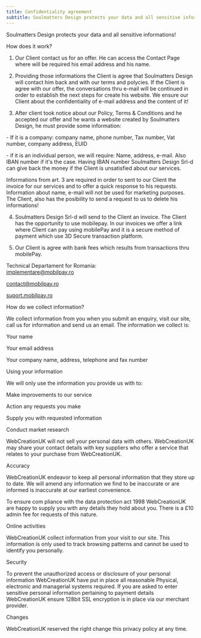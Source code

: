 ```yaml
---
title: Confidentiality agreement
subtitle: Soulmatters Design protects your data and all sensitive informations!
---
```

Soulmatters Design protects your data and all sensitive informations!

How does it work?

1. Our Client contact us for an offer. He can access the Contact Page where will be required his email address and his name.

2.  Providing those informations the Client is agree that Soulmatters Design will contact him back and with our terms and polycies. If the Client is agree with our offer, the conversations thru e-mail will be continued in order to establish the next steps for create his website.  We ensure our Client about the confidentiality of e-mail address and the content of it!

3. After client took notice about our Policy, Terms & Conditions and he accepted our offer and he wants a website created by Soulmatters Design, he must provide some information:

\- If it is a company: company name, phone number, Tax number, Vat number, company address, EUID

\- if it is an individual person, we will require: Name, address, e-mail. Also IBAN number if it's the case. Having IBAN number Soulmatters Design Srl-d can give back the money if the Client is unsatisfied about our services.

Informations from art. 3 are required in order to sent to our Client the invoice for our services and to offer a quick response to his requests. Information about name, e-mail will not be used for marketing purposes. The Client, also has the posibility to send a request to us to delete his informations!

4. Soulmatters Design Srl-d will send to the Client an invoice. The Client has the opportunity to use mobilepay. In our invoices we offer a link where Client can pay using mobilePay and it is a secure method of payment which use 3D Secure transaction platform.

5. Our Client is agree with bank fees which results from transactions thru mobilePay.

Technical Departament for Romania: \
[implementare@mobilpay.ro ](implementare@mobilpay.ro)

[contact@mobilpay.ro ](contact@mobilpay.ro)

[suport.mobilpay.ro ](suport.mobilpay.ro)



How do we collect information? 

We collect information from you when you submit an enquiry, visit our site, call us for information and send us an email. The information we collect is:



Your name

Your email address

Your company name, address, telephone and fax number

Using your information



We will only use the information you provide us with to:



Make improvements to our service

Action any requests you make

Supply you with requested information

Conduct market research

WebCreationUK will not sell your personal data with others. WebCreationUK may share your contact details with key suppliers who offer a service that relates to your purchase from WebCreationUK.



Accuracy

WebCreationUK endeavor to keep all personal information that they store up to date. We will amend any information we find to be inaccurate or are informed is inaccurate at our earliest convenience.



To ensure com pliance with the data protection act 1998 WebCreationUK are happy to supply you with any details they hold about you. There is a £10 admin fee for requests of this nature.



Online activities

WebCreationUK collect information from your visit to our site. This information is only used to track browsing patterns and cannot be used to identify you personally.



Security

To prevent the unauthorized access or disclosure of your personal information WebCreationUK have put in place all reasonable Physical, electronic and managerial systems required. If you are asked to enter sensitive personal information pertaining to payment details WebCreationUK ensure 128bit SSL encryption is in place via our merchant provider.



Changes

WebCreationUK reserved the right change this privacy policy at any time.
